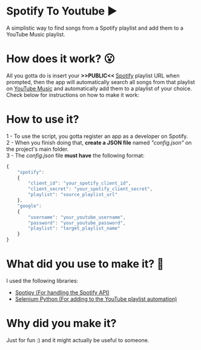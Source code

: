 # Spotify To Youtube ▶
A simplistic way to find songs from a Spotify playlist and add them to a YouTube Music playlist.<br>

# How does it work? 😮
All you gotta do is insert your <b> >>PUBLIC<< </b> <a href="http://www.spotify.com">Spotify</a> playlist URL when prompted, then the app will automatically search all songs from that playlist on <a href="http://music.youtube.com">YouTube Music</a> and automatically add them to a playlist of your choice. Check below for instructions on how to make it work:

# How to use it?
1 - To use the script, you gotta register an app as a developer on Spotify.<br>
2 - When you finish doing that, <b>create a JSON file</b> named <i>"config.json"</i> on the project's main folder.<br>
3 - The <i>config.json</i> file <b>must have</b> the following format:
```js
{
    "spotify":
    {
        "client_id": "your_spotify_client_id",
        "client_secret": "your_spotify_client_secret",
        "playlist": "source_playlist_url"
    },
    "google":
    {
        "username": "your_youtube_username",
        "password": "your_youtube_password",
        "playlist": "target_playlist_name"
    }
}
```

# What did you use to make it? :thinking:
I used the following libraries:<br>
  - <a href="https://github.com/plamere/spotipy">Spotipy (For handling the Spotify API)</a>
  - <a href="https://selenium-python.readthedocs.io/">Selenium Python (For adding to the YouTube playlist automation)</a>

# Why did you make it?
Just for fun :) and it might actually be useful to someone. 
